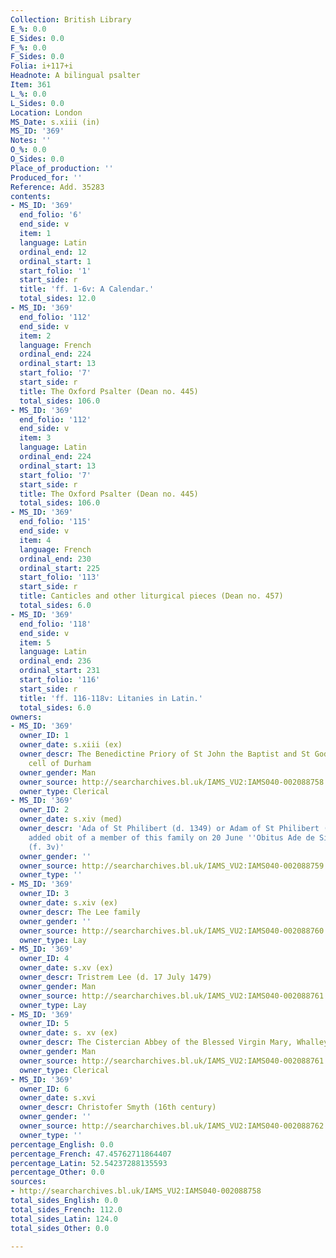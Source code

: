 ```yaml
---
Collection: British Library
E_%: 0.0
E_Sides: 0.0
F_%: 0.0
F_Sides: 0.0
Folia: i+117+i
Headnote: A bilingual psalter
Item: 361
L_%: 0.0
L_Sides: 0.0
Location: London
MS_Date: s.xiii (in)
MS_ID: '369'
Notes: ''
O_%: 0.0
O_Sides: 0.0
Place_of_production: ''
Produced_for: ''
Reference: Add. 35283
contents:
- MS_ID: '369'
  end_folio: '6'
  end_side: v
  item: 1
  language: Latin
  ordinal_end: 12
  ordinal_start: 1
  start_folio: '1'
  start_side: r
  title: 'ff. 1-6v: A Calendar.'
  total_sides: 12.0
- MS_ID: '369'
  end_folio: '112'
  end_side: v
  item: 2
  language: French
  ordinal_end: 224
  ordinal_start: 13
  start_folio: '7'
  start_side: r
  title: The Oxford Psalter (Dean no. 445)
  total_sides: 106.0
- MS_ID: '369'
  end_folio: '112'
  end_side: v
  item: 3
  language: Latin
  ordinal_end: 224
  ordinal_start: 13
  start_folio: '7'
  start_side: r
  title: The Oxford Psalter (Dean no. 445)
  total_sides: 106.0
- MS_ID: '369'
  end_folio: '115'
  end_side: v
  item: 4
  language: French
  ordinal_end: 230
  ordinal_start: 225
  start_folio: '113'
  start_side: r
  title: Canticles and other liturgical pieces (Dean no. 457)
  total_sides: 6.0
- MS_ID: '369'
  end_folio: '118'
  end_side: v
  item: 5
  language: Latin
  ordinal_end: 236
  ordinal_start: 231
  start_folio: '116'
  start_side: r
  title: 'ff. 116-118v: Litanies in Latin.'
  total_sides: 6.0
owners:
- MS_ID: '369'
  owner_ID: 1
  owner_date: s.xiii (ex)
  owner_descr: The Benedictine Priory of St John the Baptist and St Godric, Finchale,
    cell of Durham
  owner_gender: Man
  owner_source: http://searcharchives.bl.uk/IAMS_VU2:IAMS040-002088758
  owner_type: Clerical
- MS_ID: '369'
  owner_ID: 2
  owner_date: s.xiv (med)
  owner_descr: 'Ada of St Philibert (d. 1349) or Adam of St Philibert (d. 1352?):
    added obit of a member of this family on 20 June ''Obitus Ade de Sint Philibert''
    (f. 3v)'
  owner_gender: ''
  owner_source: http://searcharchives.bl.uk/IAMS_VU2:IAMS040-002088759
  owner_type: ''
- MS_ID: '369'
  owner_ID: 3
  owner_date: s.xiv (ex)
  owner_descr: The Lee family
  owner_gender: ''
  owner_source: http://searcharchives.bl.uk/IAMS_VU2:IAMS040-002088760
  owner_type: Lay
- MS_ID: '369'
  owner_ID: 4
  owner_date: s.xv (ex)
  owner_descr: Tristrem Lee (d. 17 July 1479)
  owner_gender: Man
  owner_source: http://searcharchives.bl.uk/IAMS_VU2:IAMS040-002088761
  owner_type: Lay
- MS_ID: '369'
  owner_ID: 5
  owner_date: s. xv (ex)
  owner_descr: The Cistercian Abbey of the Blessed Virgin Mary, Whalley, Lancashire
  owner_gender: Man
  owner_source: http://searcharchives.bl.uk/IAMS_VU2:IAMS040-002088761
  owner_type: Clerical
- MS_ID: '369'
  owner_ID: 6
  owner_date: s.xvi
  owner_descr: Christofer Smyth (16th century)
  owner_gender: ''
  owner_source: http://searcharchives.bl.uk/IAMS_VU2:IAMS040-002088762
  owner_type: ''
percentage_English: 0.0
percentage_French: 47.45762711864407
percentage_Latin: 52.54237288135593
percentage_Other: 0.0
sources:
- http://searcharchives.bl.uk/IAMS_VU2:IAMS040-002088758
total_sides_English: 0.0
total_sides_French: 112.0
total_sides_Latin: 124.0
total_sides_Other: 0.0

---
```

